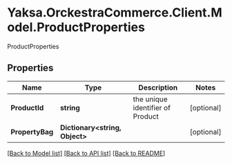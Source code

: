 # Yaksa.OrckestraCommerce.Client.Model.ProductProperties
ProductProperties

## Properties

Name | Type | Description | Notes
------------ | ------------- | ------------- | -------------
**ProductId** | **string** | the unique identifier of Product | [optional] 
**PropertyBag** | **Dictionary&lt;string, Object&gt;** |  | [optional] 

[[Back to Model list]](../README.md#documentation-for-models) [[Back to API list]](../README.md#documentation-for-api-endpoints) [[Back to README]](../README.md)

